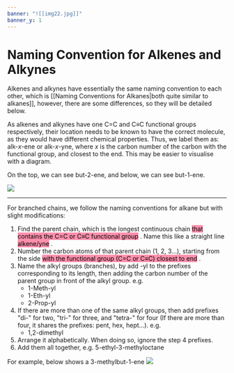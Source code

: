 ```yaml
---
banner: "![[img22.jpg]]"
banner_y: 1
---
```

# Naming Convention for Alkenes and Alkynes
Alkenes and alkynes have essentially the same naming convention to each other, which is [[Naming Conventions for Alkanes|both quite similar to alkanes]], however, there are some differences, so they will be detailed below.

As alkenes and alkynes have one C=C and C≡C functional groups respectively, their location needs to be known to have the correct molecule, as they would have different chemical properties. Thus, we label them as: alk-$x$-ene or alk-$x$-yne, where $x$ is the carbon number of the carbon with the functional group, and closest to the end. This may be easier to visualise with a diagram.

On the top, we can see but-2-ene, and below, we can see but-1-ene.

<img src="https://mint-garden.netlify.app/assets/Structural-Positional-Isomers.png" style="max-width:100%;height:auto">

---
For branched chains, we follow the naming conventions for alkane but with slight modifications:
1. Find the parent chain, which is the longest continuous chain <mark style="background: #FF5582A6;">that contains the C=C or C≡C functional group</mark> . Name this like a straight line <mark style="background: #FF5582A6;">alkene/yne</mark> .
2. Number the carbon atoms of that parent chain (1, 2, 3…), starting from the side <mark style="background: #FF5582A6;">with the functional group (C=C or C≡C) closest to end</mark> .
3. Name the alkyl groups (branches), by add -yl to the prefixes corresponding to its length, then adding the carbon number of the parent group in front of the alkyl group. e.g.
	- 1-Meth-yl
	- 1-Eth-yl
	- 2-Prop-yl
4. If there are more than one of the same alkyl groups, then add prefixes "di-" for two, "tri-" for three, and "tetra-" for four (If there are more than four, it shares the prefixes: pent, hex, hept…). e.g.
	- 1,2-dimethyl
5. Arrange it alphabetically. When doing so, ignore the step 4 prefixes.
6. Add them all together, e.g. 5-ethyl-3-methyloctane

For example, below shows a 3-methylbut-1-ene
<img src="https://mint-garden.netlify.app/assets/3-methylbut-1-ane.png" style="max-width:100%;height:auto">